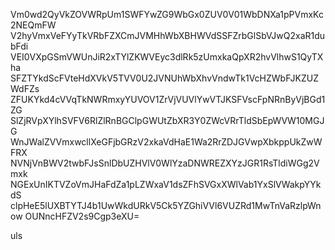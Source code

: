 Vm0wd2QyVkZOVWRpUm1SWFYwZG9WbGx0ZUV0V01WbDNXa1pPVmxKc2NEQmFW
V2hyVmxVeFYyTkVRbFZXCmJVMHhWbXBHWVdSSFZrbGlSbVJwQ2xaR1dubFdi
VEI0VXpGSmVWUnJiR2xTYlZKWVEyc3dlRk5zUmxkaQpXR2hvVlhwS1QyTXha
SFZTYkdScFVteHdXVkV5TVV0U2JVNUhWbXhvVndwTk1VcHZWbFJKZUZWdFZs
ZFUKYkd4cVVqTkNWRmxyYUVOV1ZrVjVUVlYwVTJKSFVscFpNRnByVjBGd1ZG
SlZjRVpXYlhSVFV6RlZlRnBGClpGWUtZbXR3Y0ZWcVRrTldSbEpWVW10MGJG
WnJWalZVVmxwcllXeGFjbGRzV2xkaVdHaE1Wa2RrZDJGVwpXbkppUkZwWFRX
NVNjVnBWV2twbFJsSnlDbUZHVlV0WlYzaDNWREZXYzJGR1RsTldiWGg2Vmxk
NGExUnIKTVZoVmJHaFdZa1pLZWxaV1dsZFhSVGxXWlVab1YxSlVWakpYYkdS
clpHeE5lUXBTYTJ4b1UwWkdURkV5Ck5YZGhiVVl6VUZRd1MwTnVaRzlpWnow
OUNncHFZV2s9Cgp3eXU=

uls